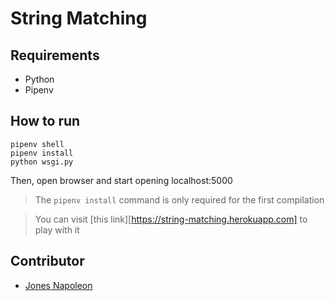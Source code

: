 # String Matching


## Requirements
- Python
- Pipenv

## How to run
```
pipenv shell
pipenv install
python wsgi.py
```
Then, open browser and start opening localhost:5000

> The ```pipenv install``` command is only required for the first compilation

> You can visit [this link][https://string-matching.herokuapp.com] to play with it

## Contributor
- [Jones Napoleon](https://jonesnapoleon.web.app)
